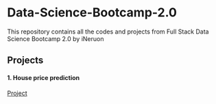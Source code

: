 # Data-Science-Bootcamp-2.0

This repository contains all the codes and projects from Full Stack Data Science Bootcamp 2.0 by iNeruon

## Projects

#### 1. House price prediction

[Project](/Users/yash/github/Data-Science-Bootcamp-2.0/projects/house_price_prediction/src)
